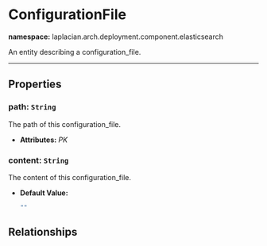 # **ConfigurationFile**
**namespace:** laplacian.arch.deployment.component.elasticsearch

An entity describing a configuration_file.



---

## Properties

### path: `String`
The path of this configuration_file.
- **Attributes:** *PK*

### content: `String`
The content of this configuration_file.
- **Default Value:**
  ```kotlin
  ""
  ```

## Relationships